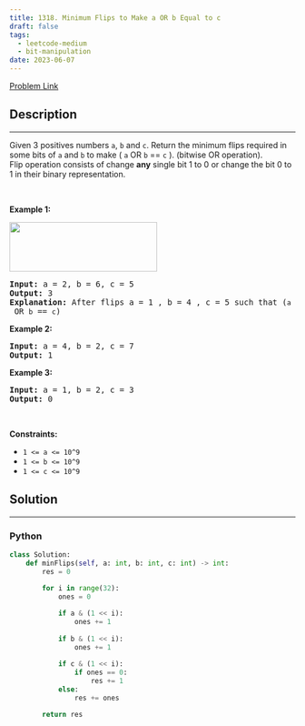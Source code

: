 ```yaml
---
title: 1318. Minimum Flips to Make a OR b Equal to c
draft: false
tags: 
  - leetcode-medium
  - bit-manipulation
date: 2023-06-07
---
```


[Problem Link](https://leetcode.com/problems/minimum-flips-to-make-a-or-b-equal-to-c/)

## Description

---
<p>Given 3 positives numbers <code>a</code>, <code>b</code> and <code>c</code>. Return the minimum flips required in some bits of <code>a</code> and <code>b</code> to make (&nbsp;<code>a</code> OR <code>b</code> == <code>c</code>&nbsp;). (bitwise OR operation).<br />
Flip operation&nbsp;consists of change&nbsp;<strong>any</strong>&nbsp;single bit 1 to 0 or change the bit 0 to 1&nbsp;in their binary representation.</p>

<p>&nbsp;</p>
<p><strong class="example">Example 1:</strong></p>

<p><img alt="" src="https://assets.leetcode.com/uploads/2020/01/06/sample_3_1676.png" style="width: 260px; height: 87px;" /></p>

<pre>
<strong>Input:</strong> a = 2, b = 6, c = 5
<strong>Output:</strong> 3
<strong>Explanation: </strong>After flips a = 1 , b = 4 , c = 5 such that (<code>a</code> OR <code>b</code> == <code>c</code>)</pre>

<p><strong class="example">Example 2:</strong></p>

<pre>
<strong>Input:</strong> a = 4, b = 2, c = 7
<strong>Output:</strong> 1
</pre>

<p><strong class="example">Example 3:</strong></p>

<pre>
<strong>Input:</strong> a = 1, b = 2, c = 3
<strong>Output:</strong> 0
</pre>

<p>&nbsp;</p>
<p><strong>Constraints:</strong></p>

<ul>
	<li><code>1 &lt;= a &lt;= 10^9</code></li>
	<li><code>1 &lt;= b&nbsp;&lt;= 10^9</code></li>
	<li><code>1 &lt;= c&nbsp;&lt;= 10^9</code></li>
</ul>

## Solution

---
### Python
``` py title='minimum-flips-to-make-a-or-b-equal-to-c'
class Solution:
    def minFlips(self, a: int, b: int, c: int) -> int:
        res = 0
        
        for i in range(32):
            ones = 0

            if a & (1 << i):
                ones += 1
            
            if b & (1 << i):
                ones += 1
            
            if c & (1 << i):
                if ones == 0:
                    res += 1
            else:
                res += ones

        return res


```

